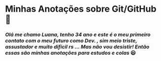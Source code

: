 # Minhas Anotações sobre  Git/GitHub :book:



### _Olá me chamo Luana, tenho 34 ano e este é o meu primeiro contato com o meu futuro como Dev. , sim meio triste, assustador e muito difícil rs ... Mas não vou desistir! Então essas são  minhas anotações para estudos e colas_ :smiley:
